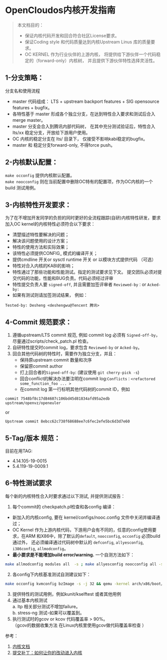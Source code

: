 # OpenCloudos内核开发指南

> 本文档目的：
>- 保证内核代码开发和回合符合社区License要求。
>- 保证Coding style 和代码质量达到内核Upstream Linus 库的质量要求。
>- OC KERNEL 作为行业伙伴的上游内核， 将提供给下游伙伴一个代码稳定的（forward-only）内核树， 并且提供下游伙伴特性选择灵活性。

## 1-分支策略：
分支名和使用流程   
- master 代码组成： LTS + upstream backport features + SIG opensource features + bugfix。
- 各特性基于 master 形成各个独立分支，在达到特性合入要求和测试后合入merge master。
- master 分支会合入到腾讯内部代码树， 在其中充分测试验证后，特性合入lts/xx 稳定分支，开放给下游用户使用。
- OC 内核的稳定分支在 lts/ 目录下， 仅接受不影响kabi稳定的bugfix。
- master 和 稳定分支forward-only, 不得force push。

## 2-内核默认配置：
`make occonfig` 提供内核默认配置。   
`make noocconfig` 则在当前配置中删除OC特有的配置项，作为OC内核的一个build 测试用例。

## 3-内核特性开发要求：
为了在不增加开发同学的负担的同时更好的全流程跟踪(自研)内核特性研发，要求加入OC kernel的内核特性必须符合以下要求：
- 清楚描述特性要解决的问题；
- 解决该问题使用的设计方案；
- 特性的使用方法和实际效果；
- 该特性必须提供CONFIG_ 模式的编译开关；
- 提供cmdline 开关or sysctl runtime 开关 or 以模块方式提供代码 （可选）
- 特性对合入内核的KABI的影响；
- 特性通过了那些功能和性能测试。指定的测试要求见下文。
提交团队必须对提交代码的功能，性能和BUG负责。代码必须经过评审
- 特性提交负责人要 `signed-off`, 并且需要加签评审者 `Reviewed-by：`or `Acked-by: `
- 如果有测试则请加签测试结果， 例如：
``` 
Tested-by: Desheng <deshengwu@Tencent 腾讯>
```

## 4-Commit 规范要求：
1. 遵循upstream/LTS commit 规范, 例如 commit log 必须有 `Signed-off-by`， 尽量通过scripts/check_patch.pl 检查。
2. 自研特性提交时commit log，要求包含 `Reviewed-by` or `Acked-by`。
3. 回合其他代码树的特性时，需要作为独立分支，并且：
    - 保持原upstream commit 数量和次序
    - 保留原commit author
    - 打上回合者的`Signed-off-by`: (建议使用 `git cherry-pick -s`)
    - 回合conflict的解决办法要注明在commit log:`Conflicts：<refactored some_function_foo ... >`
    - 在commit log 第一行标明其他代码树的commit ID，例如 
```text
commit 7548bf8c17d84607c106bd45d81834afd95a2edb upstream/openvz/openeuler
```
or 
```text
Upstream commit 8ebcc62c738f68688ee7c6fec2efe5bc6d3d7e60
```

## 5-Tag/版本 规范：
目前在用TAG:      
- 4.14.105-19-0015
- 5.4.119-19-0009.1

## 6-特性测试要求
每个新的内核特性合入时要求通过以下测试, 并提供测试报告：    
1. 每个commit的 checkpatch.pl检查和各config 编译：    

- 新加入的内核config, 要在 kernel/configs/nooc.config  文件中关闭并编译通过；
- OC Kernel 作为上游内核代码，下游用户会有不同的，任意的config使用要求，在ARM 和X86中，除了默认的`default`, `noocconfig`, `occonfig` 必须build通过外， 还必须编译通过代码树中默认的 `defconfig`, `allyesconfig`, `i386config`, `allmodconfig`。
- **最小要求是不能增加build error/warning.**  一个自测方法如下：
``` bash
make allmodconfig modules all  -s ; make allyesconfig noocconfig all -s 
```

2. 各config下内核基准测试自测建议如下：
```bash
make occonfig kvmconfig bzImage -s -j 32 && qemu -kernel arch/x86/boot/bzImage --nographic -m 4g -smp 4 --enable-kvm  ...
```

3. 提供特性的测试用例，例如kunit/kselftest 或者其他用例
4. 通过基本内核测试    
    a. ltp 相关部分测试不增加failure。        
    b. stress-ng 测试–如果可以覆盖到。        
5. 执行测试时的gcov or kcov 代码覆盖率 > 90%。        
（gcov的数据收集方法 在Linux内核里使用gcov做代码覆盖率检查 ）

参考：
1. [内核文档](https://www.kernel.org/doc/html/latest/translations/zh_CN/index.html#id6)
2. [提交补丁：如何让你的改动进入内核](https://www.kernel.org/doc/html/latest/translations/zh_CN/process/submitting-patches.html)

